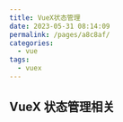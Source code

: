 ```yaml
---
title: VueX状态管理
date: 2023-05-31 08:14:09
permalink: /pages/a8c8af/
categories:
  - vue
tags:
  - vuex
---
```


## VueX 状态管理相关
